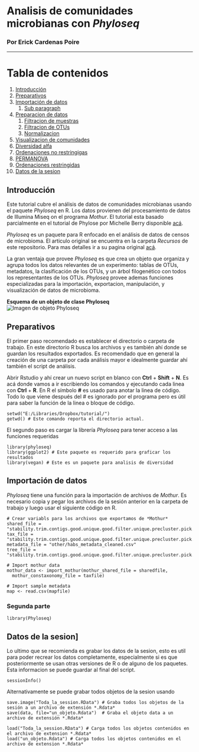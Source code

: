 # Analisis de comunidades microbianas con *Phyloseq*
### Por Erick Cardenas Poire

---

# Tabla de contenidos
1. [Introducción](#introduction)
2. [Preparativos](#prelim)
3. [Importación de datos](#p3)
    1. [Sub paragraph](#p1.1)
4. [Preparacion de datos](#p4)
    1. [Filtracion de muestras](#4.1)
    2. [Filtracion de OTUs](#p4.2)
    3. [Normalizacion](#p4.3)
5. [Visualizacion de comunidades](#p5)
6. [Diversidad alfa](#p6)
7. [Ordenaciones no restringigas](#p7)
8. [PERMANOVA](#p8)
9. [Ordenaciones restringidas](#p9)
10. [Datos de la sesion](#p10)

## Introducción <a name="introduction"></a>
Este tutorial cubre el análisis de datos de comunidades microbianas usando el paquete *Phyloseq* en R. Los datos provienen del procesamiento de datos de Illumina Miseq on el programa *Mothur*. El tutorial esta basado parcialmente en el tutorial de Phylose por Michelle Berry disponible [acá](http://deneflab.github.io/MicrobeMiseq/demos/mothur_2_phyloseq.html).

*Phyloseq* es un paquete para R enfocado en el análisis de datos de censos de microbioma. El articulo original se encuentra en la carpeta *Recursos* de este repositorio. Para mas detalles ir a su pagina original [acá](http://joey711.github.io/phyloseq/).

La gran ventaja que provee *Phyloseq* es que crea un objeto que organiza y agrupa todos los datos relevantes de un experimento: tablas de OTUs, metadatos, la clasificación de los OTUs, y un árbol filogenético con todos los representantes de los OTUs. *Phyloseq* provee ademas funciones especializadas para la importación, exportacion, manipulación, y visualización de datos de microbioma.

**Esquema de un objeto de clase Phyloseq**  
![Imagen de objeto Phyloseq](https://carden24.github.com/images/Phyloseq.jpg)  



## Preparativos <a name="prelim"></a>

El primer paso recomendado es establecer el directorio o carpeta de trabajo. En este directorio R busca los archivos y es también ahí donde se guardan los resultados exportados. Es recomendado que en general la creación de una carpeta por cada análisis mayor e idealmente guardar ahí también el script de análisis.  

Abrir Rstudio y ahí crear un nuevo script en blanco con **Ctrl** + **Shift** + **N**. Es acá donde vamos a ir escribiendo los comandos y ejecutando cada linea con **Ctrl** + **R**. En R el símbolo **#** es usado para anotar la linea de código. Todo lo que viene después del # es ignorado por el programa pero es útil para saber la función de la linea o bloque de código.

````
setwd("E:/Libraries/Dropbox/tutorial/")
getwd() # Este comando reporta el directorio actual.

````

El segundo paso es cargar la librería *Phyloseq* para tener acceso a las funciones requeridas
````
library(phyloseq)
library(ggplot2) # Este paquete es requerido para graficar los resultados
library(vegan) # Este es un paquete para analisis de diversidad

````


## Importación de datos <a name="p1"></a>

*Phyloseq* tiene una función para la importación de archivos de *Mothur*. Es necesario copia y pegar los archivos de la sesión anterior en la carpeta de trabajo y luego usar el siguiente código en R.

````
# Crear variabls para los archivos que exportamos de *Mothur*
shared_file = "stability.trim.contigs.good.unique.good.filter.unique.precluster.pick.pick.pick.opti_mcc.unique_list.shared"
tax_file = "stability.trim.contigs.good.unique.good.filter.unique.precluster.pick.pick.pick.opti_mcc.unique_list.0.03.cons.tax.summary"
metadata_file = "other/habs_metadata_cleaned.csv"
tree_file = "stability.trim.contigs.good.unique.good.filter.unique.precluster.pick.pick.pick.phylip.tre"

# Import mothur data
mothur_data <- import_mothur(mothur_shared_file = sharedfile,
  mothur_constaxonomy_file = taxfile)

# Import sample metadata
map <- read.csv(mapfile)

````


### Segunda parte <a name="p1.1"></a>



````
library(Phyloseq)
````



## Datos de la sesion]<a name="p10"></a>

Lo ultimo que se recomienda es grabar los datos de la sesion, esto es util para poder recrear los datos completamente, especialmente si es que posteriormente se usan otras versiones de R o de alguno de los paquetes. Esta informacion se puede guardar al final del script.

```
sessionInfo()
```
 
Alternativamente se puede grabar todos objetos de la sesion usando 

````
save.image("Toda_la_session.RData") # Graba todos los objetos de la sesión a un archivo de extensión *.Rdata*
save(data, file="un_objeto.Rdata")  # Graba el objeto data a un archivo de extensión *.Rdata*

load("Toda_la_session.RData") # Carga todos los objetos contenidos en el archivo de extension *.Rdata*
load("un_objeto.Rdata") # Carga todos los objetos contenidos en el archivo de extension *.Rdata*

````









